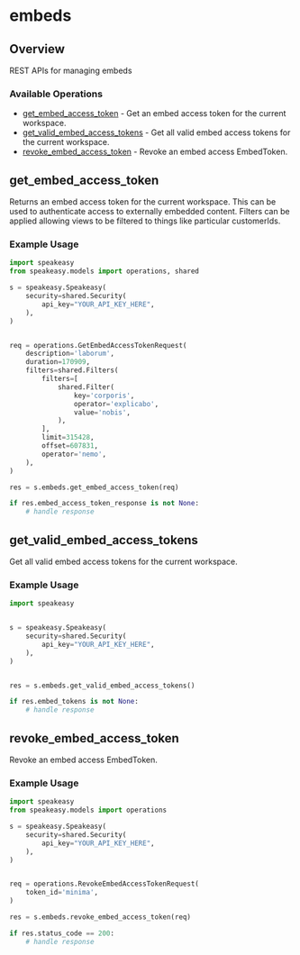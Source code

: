 # embeds

## Overview

REST APIs for managing embeds

### Available Operations

* [get_embed_access_token](#get_embed_access_token) - Get an embed access token for the current workspace.
* [get_valid_embed_access_tokens](#get_valid_embed_access_tokens) - Get all valid embed access tokens for the current workspace.
* [revoke_embed_access_token](#revoke_embed_access_token) - Revoke an embed access EmbedToken.

## get_embed_access_token

Returns an embed access token for the current workspace. This can be used to authenticate access to externally embedded content.
Filters can be applied allowing views to be filtered to things like particular customerIds.

### Example Usage

```python
import speakeasy
from speakeasy.models import operations, shared

s = speakeasy.Speakeasy(
    security=shared.Security(
        api_key="YOUR_API_KEY_HERE",
    ),
)


req = operations.GetEmbedAccessTokenRequest(
    description='laborum',
    duration=170909,
    filters=shared.Filters(
        filters=[
            shared.Filter(
                key='corporis',
                operator='explicabo',
                value='nobis',
            ),
        ],
        limit=315428,
        offset=607831,
        operator='nemo',
    ),
)

res = s.embeds.get_embed_access_token(req)

if res.embed_access_token_response is not None:
    # handle response
```

## get_valid_embed_access_tokens

Get all valid embed access tokens for the current workspace.

### Example Usage

```python
import speakeasy


s = speakeasy.Speakeasy(
    security=shared.Security(
        api_key="YOUR_API_KEY_HERE",
    ),
)


res = s.embeds.get_valid_embed_access_tokens()

if res.embed_tokens is not None:
    # handle response
```

## revoke_embed_access_token

Revoke an embed access EmbedToken.

### Example Usage

```python
import speakeasy
from speakeasy.models import operations

s = speakeasy.Speakeasy(
    security=shared.Security(
        api_key="YOUR_API_KEY_HERE",
    ),
)


req = operations.RevokeEmbedAccessTokenRequest(
    token_id='minima',
)

res = s.embeds.revoke_embed_access_token(req)

if res.status_code == 200:
    # handle response
```
